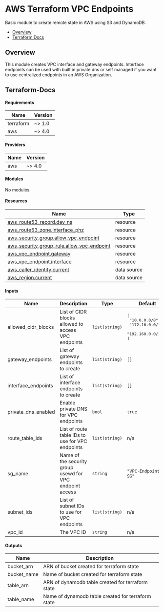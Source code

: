 # AWS Terraform VPC Endpoints

Basic module to create remote state in AWS using S3 and DynamoDB.

- [Overview](#overview)
- [Terraform Docs](#terraform-docs)

## Overview

This module creates VPC interface and gateway endpoints. Interface endpoints can be used with built in private dns or self managed if you want to use centralized endpoints in an AWS Organization.

## Terraform-Docs

<!-- BEGIN_TF_DOCS -->
#### Requirements

| Name | Version |
|------|---------|
| terraform | ~> 1.0 |
| aws | ~> 4.0 |

#### Providers

| Name | Version |
|------|---------|
| aws | ~> 4.0 |

#### Modules

No modules.

#### Resources

| Name | Type |
|------|------|
| [aws_route53_record.dev_ns](https://registry.terraform.io/providers/hashicorp/aws/latest/docs/resources/route53_record) | resource |
| [aws_route53_zone.interface_phz](https://registry.terraform.io/providers/hashicorp/aws/latest/docs/resources/route53_zone) | resource |
| [aws_security_group.allow_vpc_endpoint](https://registry.terraform.io/providers/hashicorp/aws/latest/docs/resources/security_group) | resource |
| [aws_security_group_rule.allow_vpc_endpoint](https://registry.terraform.io/providers/hashicorp/aws/latest/docs/resources/security_group_rule) | resource |
| [aws_vpc_endpoint.gateway](https://registry.terraform.io/providers/hashicorp/aws/latest/docs/resources/vpc_endpoint) | resource |
| [aws_vpc_endpoint.interface](https://registry.terraform.io/providers/hashicorp/aws/latest/docs/resources/vpc_endpoint) | resource |
| [aws_caller_identity.current](https://registry.terraform.io/providers/hashicorp/aws/latest/docs/data-sources/caller_identity) | data source |
| [aws_region.current](https://registry.terraform.io/providers/hashicorp/aws/latest/docs/data-sources/region) | data source |

#### Inputs

| Name | Description | Type | Default | Required |
|------|-------------|------|---------|:--------:|
| allowed_cidr_blocks | List of CIDR blocks allowed to access VPC endpoints | `list(string)` | <pre>[<br>  "10.0.0.0/8",<br>  "172.16.0.0/12",<br>  "192.168.0.0/16"<br>]</pre> | no |
| gateway_endpoints | List of gateway endpoints to create | `list(string)` | `[]` | no |
| interface_endpoints | List of interface endpoints to create | `list(string)` | `[]` | no |
| private_dns_enabled | Enable private DNS for VPC endpoints | `bool` | `true` | no |
| route_table_ids | List of route table IDs to use for VPC endpoints | `list(string)` | n/a | yes |
| sg_name | Name of the security group usewd for VPC endpoint access | `string` | `"VPC-Endpoint-SG"` | no |
| subnet_ids | List of subnet IDs to use for VPC endpoints | `list(string)` | n/a | yes |
| vpc_id | The VPC ID | `string` | n/a | yes |

#### Outputs

| Name | Description |
|------|-------------|
| bucket_arn | ARN of bucket created for terraform state |
| bucket_name | Name of bucket created for terraform state |
| table_arn | ARN of dynamodb table created for terraform state |
| table_name | Name of dynamodb table created for terraform state |
<!-- END_TF_DOCS -->